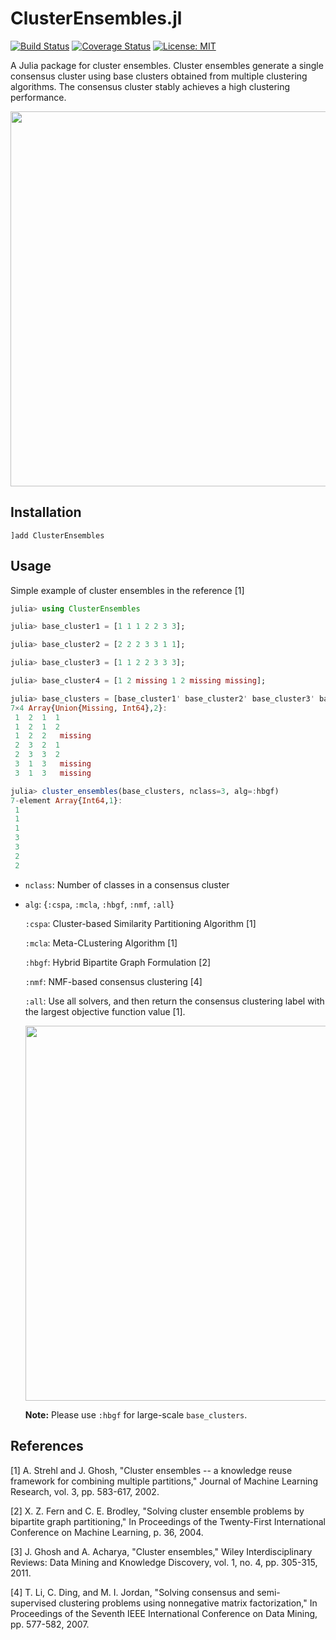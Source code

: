 # ClusterEnsembles.jl

[![Build Status](https://travis-ci.org/tsano430/ClusterEnsembles.jl.svg?branch=main)](https://travis-ci.org/tsano430/ClusterEnsembles.jl)
[![Coverage Status](https://coveralls.io/repos/github/tsano430/ClusterEnsembles.jl/badge.svg?branch=main)](https://coveralls.io/github/tsano430/ClusterEnsembles.jl?branch=main)
[![License: MIT](https://img.shields.io/badge/License-MIT-yellow.svg)](https://opensource.org/licenses/MIT)

A Julia package for cluster ensembles. Cluster ensembles generate a single consensus cluster using base clusters obtained from multiple clustering algorithms. The consensus cluster stably achieves a high clustering performance.

<p align="center">
  <img width="600" src="https://user-images.githubusercontent.com/60049342/107722358-17c47a00-6d22-11eb-9040-b13b92f97ba1.png">
</p>

Installation
------------

```
]add ClusterEnsembles
```

Usage
-----

Simple example of cluster ensembles in the reference [1]

```julia
julia> using ClusterEnsembles

julia> base_cluster1 = [1 1 1 2 2 3 3];

julia> base_cluster2 = [2 2 2 3 3 1 1];

julia> base_cluster3 = [1 1 2 2 3 3 3];

julia> base_cluster4 = [1 2 missing 1 2 missing missing];

julia> base_clusters = [base_cluster1' base_cluster2' base_cluster3' base_cluster4']
7×4 Array{Union{Missing, Int64},2}:
 1  2  1  1
 1  2  1  2
 1  2  2   missing
 2  3  2  1
 2  3  3  2
 3  1  3   missing
 3  1  3   missing

julia> cluster_ensembles(base_clusters, nclass=3, alg=:hbgf)
7-element Array{Int64,1}:
 1
 1
 1
 3
 3
 2
 2
```

- `nclass`: Number of classes in a consensus cluster

- `alg`: {`:cspa`, `:mcla`, `:hbgf`, `:nmf`, `:all`}

    `:cspa`: Cluster-based Similarity Partitioning Algorithm [1]
    
    `:mcla`: Meta-CLustering Algorithm [1]
    
    `:hbgf`: Hybrid Bipartite Graph Formulation [2]

    `:nmf`: NMF-based consensus clustering [4]

    `:all`: Use all solvers, and then return the consensus clustering label with the largest objective function value [1].
    
    <p align="center">
      <img width="600" src="https://user-images.githubusercontent.com/60049342/110207481-14f31a00-7ec7-11eb-96cf-4e03a6ad8990.png">
    </p>
    
    **Note:** Please use `:hbgf` for large-scale `base_clusters`.


References
----------

[1] A. Strehl and J. Ghosh, 
"Cluster ensembles -- a knowledge reuse framework for combining multiple partitions,"
Journal of Machine Learning Research, vol. 3, pp. 583-617, 2002.

[2] X. Z. Fern and C. E. Brodley, 
"Solving cluster ensemble problems by bipartite graph partitioning,"
In Proceedings of the Twenty-First International Conference on Machine Learning, p. 36, 2004.

[3] J. Ghosh and A. Acharya, 
"Cluster ensembles," 
Wiley Interdisciplinary Reviews: Data Mining and Knowledge Discovery, vol. 1, no. 4, pp. 305-315, 2011. 

[4] T. Li, C. Ding, and M. I. Jordan, 
"Solving consensus and semi-supervised clustering problems using nonnegative matrix factorization," 
In Proceedings of the Seventh IEEE International Conference on Data Mining, pp. 577-582, 2007.
